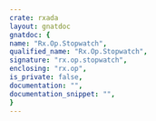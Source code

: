 ```yaml
---
crate: rxada
layout: gnatdoc
gnatdoc: {
name: "Rx.Op.Stopwatch",
qualified_name: "Rx.Op.Stopwatch",
signature: "rx.op.stopwatch",
enclosing: "rx.op",
is_private: false,
documentation: "",
documentation_snippet: "",
}
---
```


